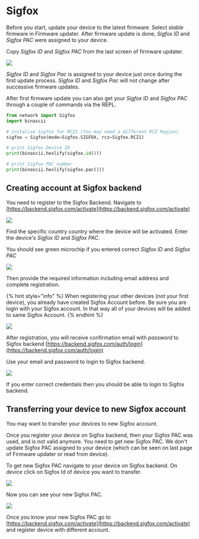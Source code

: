 # Sigfox

Before you start, update your device to the latest firmware. Select _stable_ firmware in Firmware updater. After firmware update is done, _Sigfox ID_ and _Sigfox PAC_ were assigned to your device.

Copy _Sigfox ID_ and _Sigfox PAC_ from the last screen of firmware updater.

![](../../gitbook/assets/fwupdater.png)

_Sigfox ID_ and _Sigfox Pac_ is assigned to your device just once during the first update process. _Sigfox ID_ and _Sigfox Pac_ will not change after successive firmware updates.

After first firmware update you can also get your _Sigfox ID_ and _Sigfox PAC_ through a couple of commands via the REPL.

```python
from network import Sigfox
import binascii

# initalise Sigfox for RCZ1 (You may need a different RCZ Region)
sigfox = Sigfox(mode=Sigfox.SIGFOX, rcz=Sigfox.RCZ1)

# print Sigfox Device ID
print(binascii.hexlify(sigfox.id()))

# print Sigfox PAC number
print(binascii.hexlify(sigfox.pac()))
```

## Creating account at Sigfox backend

You need to register to the Sigfox Backend. Navigate to [https://backend.sigfox.com/activate](https://backend.sigfox.com/activate)

![](../../gitbook/assets/sigfoxactivate%20%281%29.png)

Find the specific country country where the device will be activated. Enter the device's _Sigfox ID_ and _Sigfox PAC_.

You should see green microchip if you entered correct _Sigfox ID_ and _Sigfox PAC_

![](../../gitbook/assets/sigfoxidpac.png)

Then provide the required information including email address and complete registration.

{% hint style="info" %}
When registering your other devices \(not your first device\), you already have created Sigfox Account before. Be sure you are login with your Sigfox account. In that way all of your devices will be added to same Sigfox Account.
{% endhint %}

![](../../gitbook/assets/sigfoxregistrationform.png)

After registration, you will receive confirmation email with _password_ to Sigfox backend [https://backend.sigfox.com/auth/login](https://backend.sigfox.com/auth/login)

Use your email and password to login to Sigfox backend.

![](../../gitbook/assets/sigfoxbackend.png)

If you enter correct credentials then you should be able to login to Sigfox backend.

## Transferring your device to new Sigfox account

You may want to transfer your devices to new Sigfox account.

Once you register your device on Sigfox backend, then your Sigfox PAC was used, and is not valid anymore. You need to get new Sigfox PAC. We don't update Sigfox PAC assigned to your device \(which can be seen on last page of Firmware updater or read from device\).

To get new Sigfox PAC navigate to your device on Sigfox backend. On _device_ click on Sigfox Id of device you want to transfer.

![](../../gitbook/assets/sigfoxtableid%20%281%29.png)

Now you can see your new Sigfox PAC.

![](../../gitbook/assets/newsigfoxpac%20%281%29.png)

Once you know your new Sigfox PAC go to [https://backend.sigfox.com/activate](https://backend.sigfox.com/activate) and register device with different account.

